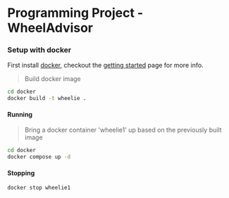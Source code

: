 # Programming Project - WheelAdvisor

### Setup with docker
First install [docker](https://docs.docker.com/engine/install/),
checkout the [getting started](https://docs.docker.com/get-started/) page for more info.
> Build docker image
```bash
cd docker
docker build -t wheelie .
```
#### Running
> Bring a docker container 'wheelie1' up based on the previously built image
```bash
cd docker
docker compose up -d
```
#### Stopping
```bash
docker stop wheelie1
```
